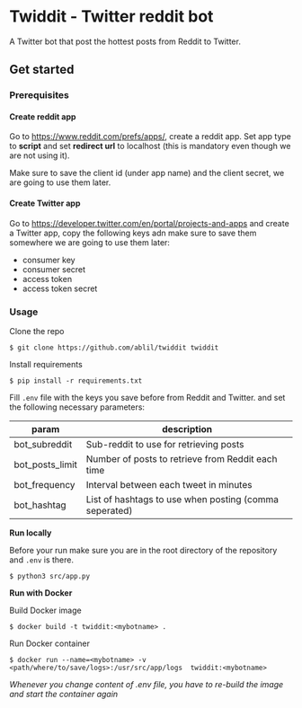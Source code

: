 # Twiddit - Twitter reddit bot

A Twitter bot that post the hottest posts from Reddit to Twitter.

## Get started

### Prerequisites

#### Create reddit app

Go to https://www.reddit.com/prefs/apps/, create a reddit app.
Set app type to **script** and set **redirect url** to localhost (this is mandatory even though we are not using it).

Make sure to save the client id (under app name) and the client secret, we are going to use them later.

#### Create Twitter app

Go to https://developer.twitter.com/en/portal/projects-and-apps and create a Twitter app,
copy the following keys adn make sure to save them somewhere we are going to use them later:

* consumer key
* consumer secret
* access token
* access token secret

### Usage

Clone the repo

```shell
$ git clone https://github.com/ablil/twiddit twiddit
```

Install requirements

```shell
$ pip install -r requirements.txt
```

Fill `.env` file with the keys you save before from Reddit and Twitter. and set the following
necessary parameters:

| param           | description                                            |
|-----------------|--------------------------------------------------------|
| bot_subreddit   | Sub-reddit to use for retrieving posts                 |
| bot_posts_limit | Number of posts to retrieve from Reddit each time      |
| bot_frequency   | Interval between each tweet in minutes                 |
| bot_hashtag     | List of hashtags to use when posting (comma seperated) |

**Run locally**

Before your run make sure you are in the root directory of the repository and `.env` is there.

```shell
$ python3 src/app.py
```

**Run with Docker**

Build Docker image

```shell
$ docker build -t twiddit:<mybotname> .
```

Run Docker container

```shell
$ docker run --name=<mybotname> -v <path/where/to/save/logs>:/usr/src/app/logs  twiddit:<mybotname>
```

*Whenever you change content of .env file, you have to re-build the image and start the container again*